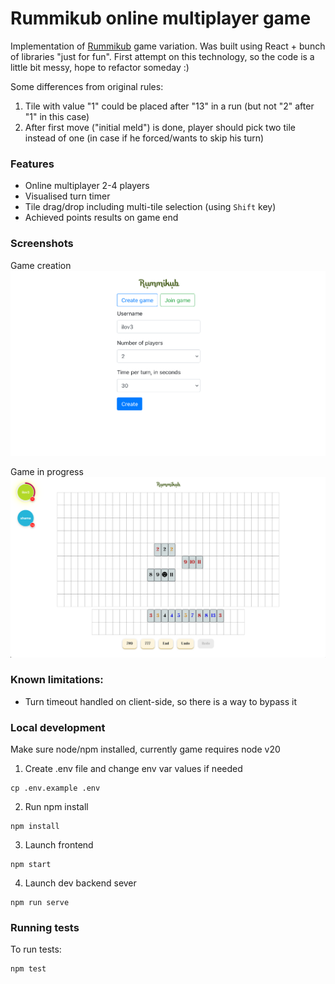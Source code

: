 # Rummikub online multiplayer game

Implementation of [Rummikub](https://en.wikipedia.org/wiki/Rummikub) game variation. 
Was built using React + bunch of libraries "just for fun". First attempt on this technology, 
so the code is a little bit messy, hope to refactor someday :)

Some differences from original rules:
1. Tile with value "1" could be placed after "13" in a run (but not "2" after "1" in this case)
2. After first move ("initial meld") is done, player should pick two tile instead of one 
   (in case if he forced/wants to skip his turn)

### Features
- Online multiplayer 2-4 players
- Visualised turn timer
- Tile drag/drop including multi-tile selection (using `Shift` key)
- Achieved points results on game end

### Screenshots

Game creation
![img.png](screenshots/img.png)

Game in progress
![img_1.png](screenshots/img_1.png)

### Known limitations:
- Turn timeout handled on client-side, so there is a way to bypass it

### Local development
Make sure node/npm installed, currently game requires node v20

1. Create .env file and change env var values if needed
```shell
cp .env.example .env
```

2. Run npm install
```shell
npm install
```

3. Launch frontend
```shell
npm start
```

4. Launch dev backend sever
```shell
npm run serve
```

### Running tests
To run tests:
```shell
npm test
```
